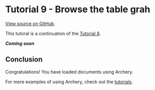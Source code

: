 # Tutorial 9 - Browse the table grah

[View source on GitHub](https://github.com/RomualdRousseau/Archery-Examples).

This tutoral is a continuation of the [Tutorial 8](tutorial_8.md).

***Coming soon***

## Conclusion

Congratulations! You have loaded documents using Archery.

For more examples of using Archery, check out the [tutorials](index.md).